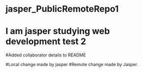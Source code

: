 # jasper_PublicRemoteRepo1

# I am jasper studying web development test 2

#Added collaborator details to README

#Local change made by jasper
#Remote change made by Jasper.
